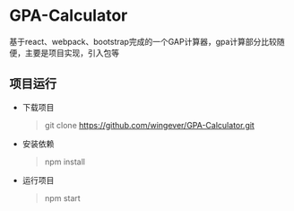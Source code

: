 # GPA-Calculator
基于react、webpack、bootstrap完成的一个GAP计算器，gpa计算部分比较随便，主要是项目实现，引入包等

## 项目运行
+ 下载项目

  > git clone https://github.com/wingever/GPA-Calculator.git
  
+ 安装依赖

  > npm install
+ 运行项目
  
  > npm start
